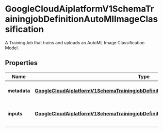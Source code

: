 

# GoogleCloudAiplatformV1SchemaTrainingjobDefinitionAutoMlImageClassification

A TrainingJob that trains and uploads an AutoML Image Classification Model.

## Properties

| Name | Type | Description | Notes |
|------------ | ------------- | ------------- | -------------|
|**metadata** | [**GoogleCloudAiplatformV1SchemaTrainingjobDefinitionAutoMlImageClassificationMetadata**](GoogleCloudAiplatformV1SchemaTrainingjobDefinitionAutoMlImageClassificationMetadata.md) | The metadata information. |  [optional] |
|**inputs** | [**GoogleCloudAiplatformV1SchemaTrainingjobDefinitionAutoMlImageClassificationInputs**](GoogleCloudAiplatformV1SchemaTrainingjobDefinitionAutoMlImageClassificationInputs.md) | The input parameters of this TrainingJob. |  [optional] |



